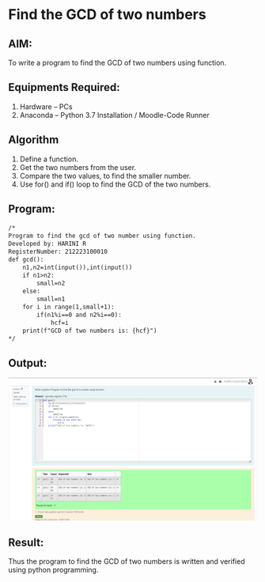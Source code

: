 # Find the GCD of two numbers

## AIM:
To write a program to find the GCD of two numbers using function.

## Equipments Required:
1. Hardware – PCs
2. Anaconda – Python 3.7 Installation / Moodle-Code Runner

## Algorithm
1. Define a function.
2. Get the two numbers from the user.
3. Compare the two values, to find the smaller number.
4. Use for() and if() loop to find the GCD of the two numbers.

## Program:
```
/*
Program to find the gcd of two number using function.
Developed by: HARINI R
RegisterNumber: 212223100010 
def gcd():
    n1,n2=int(input()),int(input())
    if n1>n2:
        small=n2
    else:
        small=n1
    for i in range(1,small+1):
        if(n1%i==0 and n2%i==0):
            hcf=i
    print(f"GCD of two numbers is: {hcf}")
*/
```

## Output:
![alt text](gcd.png)


## Result:
Thus the program to find the GCD of two numbers is written and verified using python programming.
